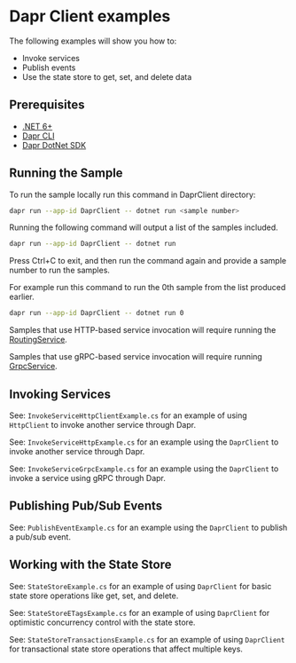 # Dapr Client examples

The following examples will show you how to:

- Invoke services
- Publish events
- Use the state store to get, set, and delete data

## Prerequisites

* [.NET 6+](https://dotnet.microsoft.com/download)
* [Dapr CLI](https://github.com/dapr/cli)
* [Dapr DotNet SDK](https://github.com/dapr/dotnet-sdk)

## Running the Sample

To run the sample locally run this command in DaprClient directory:
```sh
dapr run --app-id DaprClient -- dotnet run <sample number>
```

Running the following command will output a list of the samples included. 
```sh
dapr run --app-id DaprClient -- dotnet run
```

Press Ctrl+C to exit, and then run the command again and provide a sample number to run the samples.

For example run this command to run the 0th sample from the list produced earlier.
```sh
dapr run --app-id DaprClient -- dotnet run 0
```

Samples that use HTTP-based service invocation will require running the [RoutingService](../../AspNetCore/RoutingSample).

Samples that use gRPC-based service invocation will require running [GrpcService](../../AspNetCore/GrpcServiceSample).

## Invoking Services

See: `InvokeServiceHttpClientExample.cs` for an example of using `HttpClient` to invoke another service through Dapr.

See: `InvokeServiceHttpExample.cs` for an example using the `DaprClient` to invoke another service through Dapr.

See: `InvokeServiceGrpcExample.cs` for an example using the `DaprClient` to invoke a service using gRPC through Dapr.

## Publishing Pub/Sub Events

See: `PublishEventExample.cs` for an example using the `DaprClient` to publish a pub/sub event.

## Working with the State Store

See: `StateStoreExample.cs` for an example of using `DaprClient` for basic state store operations like get, set, and delete.

See: `StateStoreETagsExample.cs` for an example of using `DaprClient` for optimistic concurrency control with the state store.

See: `StateStoreTransactionsExample.cs` for an example of using `DaprClient` for transactional state store operations that affect multiple keys. 
